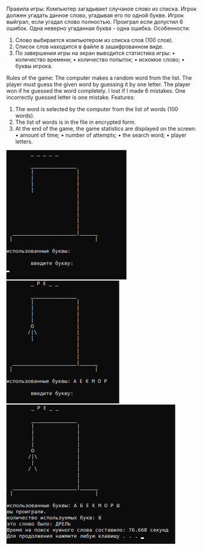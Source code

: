Правила игры:
Компьютер загадывает случаное слово из списка. Игрок должен угадать данное слово, угадывая его по одной букве. Игрок выйграл, если угадал слово полностью. Проиграл если допустил 6 ошибок. Одна неверно угаданная буква - одна ошибка.
Особенности:
1. Слово выбирается компьютером из списка слов (100 слов).
2. Список слов находится в файле в зашифрованном виде.
3. По завершении игры на экран выводится статистика игры:
• количество времени;
• количество попыток;
• искомое слово;
• буквы игрока.

Rules of the game:
The computer makes a random word from the list. The player must guess the given word by guessing it by one letter. The player won if he guessed the word completely. I lost if I made 6 mistakes. One incorrectly guessed letter is one mistake.
Features:
1. The word is selected by the computer from the list of words (100 words).
2. The list of words is in the file in encrypted form.
3. At the end of the game, the game statistics are displayed on the screen:
• amount of time;
• number of attempts;
• the search word;
• player letters.

![ScreenShot](1.png) ![ScreenShot](2.png) ![ScreenShot](3.png)
